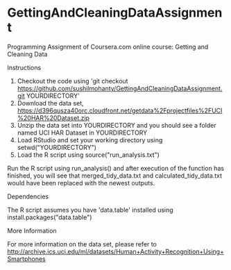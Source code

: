 # GettingAndCleaningDataAssignment
Programming Assignment of Coursera.com online course: Getting and Cleaning Data 

Instructions
  1. Checkout the code using 'git checkout https://github.com/sushilmohanty/GettingAndCleaningDataAssignment.git YOURDIRECTORY'
  2. Download the data set, https://d396qusza40orc.cloudfront.net/getdata%2Fprojectfiles%2FUCI%20HAR%20Dataset.zip
  3. Unzip the data set into YOURDIRECTORY and you should see a folder named UCI HAR Dataset in YOURDIRECTORY
  4. Load RStudio and set your working directory using setwd("YOURDIRECTORY")
  5. Load the R script using source("run_analysis.txt")

Run the R script using run_analysis() and after execution of the function has finished, you will see that merged_tidy_data.txt and calculated_tidy_data.txt would have been replaced with the newest outputs.

Dependencies

  The R script assumes you have 'data.table' installed using install.packages("data.table")

More Information

For more information on the data set, please refer to http://archive.ics.uci.edu/ml/datasets/Human+Activity+Recognition+Using+Smartphones
